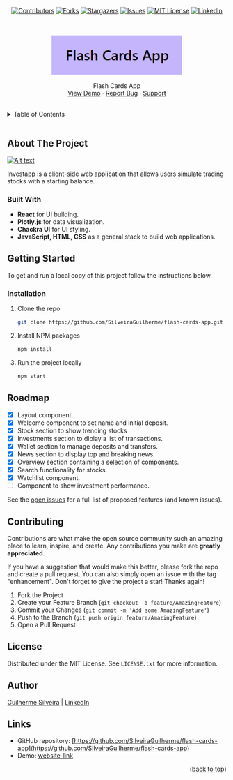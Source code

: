 <a name="readme-top"></a>

<!-- PROJECT LOGO -->

<div align="center">

[![Contributors][contributors-shield]][contributors-url]
[![Forks][forks-shield]][forks-url]
[![Stargazers][stars-shield]][stars-url]
[![Issues][issues-shield]][issues-url]
[![MIT License][license-shield]][license-url]
[![LinkedIn][linkedin-shield]][linkedin-url]

<br />
<br />

  <a href="https://flash-cards-jsguilherme.netlify.app/">
    <img src="./public/img/flash-cards-logo.png" width="300px" alt="Flash cards logo">
  </a>

  <p align="center">
    Flash Cards App
    <br />
    <a href="https://flash-cards-jsguilherme.netlify.app/">View Demo</a>
    ·
    <a href="https://github.com/SilveiraGuilherme/flash-cards-app/issues/new">Report Bug</a>
    ·
    <a href="https://www.buymeacoffee.com/">Support</a>
  </p>
</div>

<br/>
<!-- TABLE OF CONTENTS -->
<details>
  <summary>Table of Contents</summary>
  <ol>
    <li>
      <a href="#about-the-project">About The Project</a>
      <ul>
        <li><a href="#built-with">Built With</a></li>
      </ul>
    </li>
    <li>
      <a href="#getting-started">Getting Started</a>
      <ul>
        <li><a href="#installation">Installation</a></li>
      </ul>
    </li>
    <li><a href="#usage">Usage</a></li>
    <li><a href="#roadmap">Roadmap</a></li>
    <li><a href="#contributing">Contributing</a></li>
    <li><a href="#license">License</a></li>
    <li><a href="#contact">Contact</a></li>
    <li><a href="#links">Links</a></li>
  </ol>
</details>

<br/>

<!-- ABOUT THE PROJECT -->

## About The Project

[![Alt text](website-photo-pathway)](website-link)

<!-- WEBSITE DESCRIPTION -->

Investapp is a client-side web application that allows users simulate trading stocks with a starting balance.

### Built With

- <strong>React</strong> for UI building.
- <strong>Plotly.js</strong> for data visualization.
- <strong>Chackra UI</strong> for UI styling.
- <strong>JavaScript, HTML, CSS</strong> as a general stack to build web applications.

<!-- GETTING STARTED -->

## Getting Started

To get and run a local copy of this project follow the instructions below.

### Installation

1. Clone the repo
   ```sh
   git clone https://github.com/SilveiraGuilherme/flash-cards-app.git
   ```
2. Install NPM packages
   ```sh
   npm install
   ```
3. Run the project locally
   ```sh
   npm start
   ```

<!-- ROADMAP -->

## Roadmap

- [x] Layout component.
- [x] Welcome component to set name and initial deposit.
- [x] Stock section to show trending stocks
- [x] Investments section to diplay a list of transactions.
- [x] Wallet section to manage deposits and transfers.
- [x] News section to display top and breaking news.
- [x] Overview section containing a selection of components.
- [x] Search functionality for stocks.
- [x] Watchlist component.
- [ ] Component to show investment performance.

See the [open issues](https://github.com/SilveiraGuilherme/flash-cards-app/issues) for a full list of proposed features (and known issues).

<!-- CONTRIBUTING -->

## Contributing

Contributions are what make the open source community such an amazing place to learn, inspire, and create. Any contributions you make are **greatly appreciated**.

If you have a suggestion that would make this better, please fork the repo and create a pull request. You can also simply open an issue with the tag "enhancement".
Don't forget to give the project a star! Thanks again!

1. Fork the Project
2. Create your Feature Branch (`git checkout -b feature/AmazingFeature`)
3. Commit your Changes (`git commit -m 'Add some AmazingFeature'`)
4. Push to the Branch (`git push origin feature/AmazingFeature`)
5. Open a Pull Request

<!-- LICENSE -->

## License

Distributed under the MIT License. See `LICENSE.txt` for more information.

<!-- CONTACT -->

## Author

[Guilherme Silveira](https://silveiraguilherme.github.io/SilveiraGuilherme/) |
[LinkedIn](https://linkedin.com/in/jsguilherme)

<!-- RESOURCES -->

## Links

- GitHub repository: [https://github.com/SilveiraGuilherme/flash-cards-app](https://github.com/SilveiraGuilherme/flash-cards-app)
- Demo: [website-link](website-link)

<p align="right">(<a href="#readme-top">back to top</a>)</p>

<!-- MARKDOWN LINKS & IMAGES -->
<!-- https://www.markdownguide.org/basic-syntax/#reference-style-links -->

[contributors-shield]: https://img.shields.io/github/contributors/SilveiraGuilherme/flash-cards-app.svg?style=for-the-badge
[contributors-url]: https://github.com/SilveiraGuilherme/flash-cards-app/graphs/contributors
[forks-shield]: https://img.shields.io/github/forks/SilveiraGuilherme/flash-cards-app.svg?style=for-the-badge
[forks-url]: https://github.com/SilveiraGuilherme/flash-cards-app/network/members
[stars-shield]: https://img.shields.io/github/stars/SilveiraGuilherme/flash-cards-app.svg?style=for-the-badge
[stars-url]: https://github.com/SilveiraGuilherme/flash-cards-app/stargazers
[issues-shield]: https://img.shields.io/github/issues/SilveiraGuilherme/flash-cards-app.svg?style=for-the-badge
[issues-url]: https://github.com/SilveiraGuilherme/flash-cards-app/issues
[license-shield]: https://img.shields.io/github/license/SilveiraGuilherme/flash-cards-app.svg?style=for-the-badge
[license-url]: https://github.com/SilveiraGuilherme/flash-cards-app/blob/master/LICENSE.txt
[linkedin-shield]: https://img.shields.io/badge/-LinkedIn-black.svg?style=for-the-badge&logo=linkedin&colorB=555
[linkedin-url]: https://linkedin.com/in/jsguilherme
